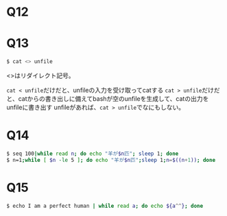 # Q12

# Q13

```bash
$ cat <> unfile
```

<>はリダイレクト記号。

`cat < unfile`だけだと、unfileの入力を受け取ってcatする
`cat > unfile`だけだと、catからの書き出しに備えてbashが空のunfileを生成して、catの出力をunfileに書き出す
unfileがあれば、`cat > unfile`でなにもしない。

# Q14

```bash
$ seq 100|while read n; do echo "羊が$n匹"; sleep 1; done
$ n=1;while [ $n -le 5 ]; do echo "羊が$n匹";sleep 1;n=$((n+1)); done
```

# Q15

```bash
$ echo I am a perfect human | while read a; do echo ${a^^}; done
```
